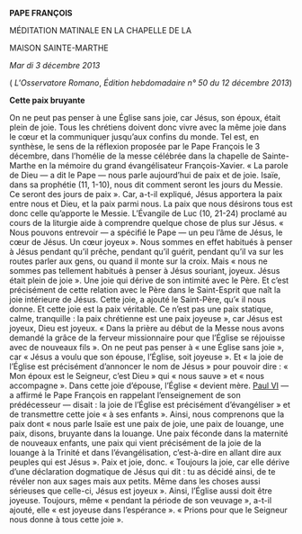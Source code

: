 **PAPE FRANÇOIS**

MÉDITATION MATINALE EN LA CHAPELLE DE LA

MAISON SAINTE-MARTHE

*Mar* *di 3 décembre 2013*

( *L'Osservatore Romano*, *Édition hebdomadaire n° 50 du 12 décembre 2013*)

**Cette paix bruyante**

On ne peut pas penser à une Église sans joie, car Jésus, son époux, était plein de joie. Tous les chrétiens doivent donc vivre avec la même joie dans le cœur et la communiquer jusqu’aux confins du monde. Tel est, en synthèse, le sens de la réflexion proposée par le Pape François le 3 décembre, dans l’homélie de la messe célébrée dans la chapelle de Sainte-Marthe en la mémoire du grand évangélisateur François-Xavier. « La parole de Dieu — a dit le Pape — nous parle aujourd’hui de paix et de joie. Isaïe, dans sa prophétie (11, 1-10), nous dit comment seront les jours du Messie. Ce seront des jours de paix ». Car, a-t-il expliqué, Jésus apportera la paix entre nous et Dieu, et la paix parmi nous. La paix que nous désirons tous est donc celle qu’apporte le Messie. L’Évangile de Luc (10, 21-24) proclamé au cours de la liturgie aide à comprendre quelque chose de plus sur Jésus. « Nous pouvons entrevoir — a spécifié le Pape — un peu l’âme de Jésus, le cœur de Jésus. Un cœur joyeux ». Nous sommes en effet habitués à penser à Jésus pendant qu’il prêche, pendant qu’il guérit, pendant qu’il va sur les routes parler aux gens, ou quand il monte sur la croix. Mais « nous ne sommes pas tellement habitués à penser à Jésus souriant, joyeux. Jésus était plein de joie ». Une joie qui dérive de son intimité avec le Père. Et c’est précisément de cette relation avec le Père dans le Saint-Esprit que naît la joie intérieure de Jésus. Cette joie, a ajouté le Saint-Père, qu’« il nous donne. Et cette joie est la paix véritable. Ce n’est pas une paix statique, calme, tranquille : la paix chrétienne est une paix joyeuse », car Jésus est joyeux, Dieu est joyeux. « Dans la prière au début de la Messe nous avons demandé la grâce de la ferveur missionnaire pour que l’Église se réjouisse avec de nouveaux fils ». On ne peut pas penser à « une Église sans joie », car « Jésus a voulu que son épouse, l’Église, soit joyeuse ». Et « la joie de l’Église est précisément d’annoncer le nom de Jésus » pour pouvoir dire : « Mon époux est le Seigneur, c’est Dieu » qui « nous sauve » et « nous accompagne ». Dans cette joie d’épouse, l’Église « devient mère. [Paul VI](http://www.vatican.va/holy_father/paul_vi/index_fr.htm) — a affirmé le Pape François en rappelant l’enseignement de son prédécesseur — disait : la joie de l’Église est précisément d’évangéliser » et de transmettre cette joie « à ses enfants ». Ainsi, nous comprenons que la paix dont « nous parle Isaïe est une paix de joie, une paix de louange, une paix, disons, bruyante dans la louange. Une paix féconde dans la maternité de nouveaux enfants, une paix qui vient précisément de la joie de la louange à la Trinité et dans l’évangélisation, c’est-à-dire en allant dire aux peuples qui est Jésus ». Paix et joie, donc. « Toujours la joie, car elle dérive d’une déclaration dogmatique de Jésus qui dit : tu as décidé ainsi, de te révéler non aux sages mais aux petits. Même dans les choses aussi sérieuses que celle-ci, Jésus est joyeux ». Ainsi, l’Église aussi doit être joyeuse. Toujours, même « pendant la période de son veuvage », a-t-il ajouté, elle « est joyeuse dans l’espérance ». « Prions pour que le Seigneur nous donne à tous cette joie ».